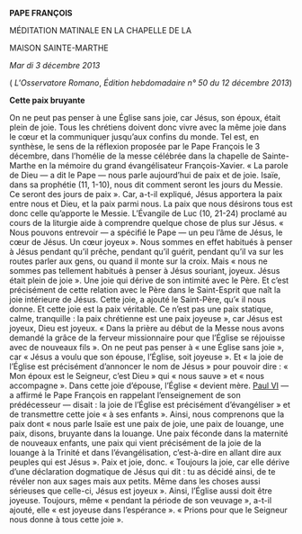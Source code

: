 **PAPE FRANÇOIS**

MÉDITATION MATINALE EN LA CHAPELLE DE LA

MAISON SAINTE-MARTHE

*Mar* *di 3 décembre 2013*

( *L'Osservatore Romano*, *Édition hebdomadaire n° 50 du 12 décembre 2013*)

**Cette paix bruyante**

On ne peut pas penser à une Église sans joie, car Jésus, son époux, était plein de joie. Tous les chrétiens doivent donc vivre avec la même joie dans le cœur et la communiquer jusqu’aux confins du monde. Tel est, en synthèse, le sens de la réflexion proposée par le Pape François le 3 décembre, dans l’homélie de la messe célébrée dans la chapelle de Sainte-Marthe en la mémoire du grand évangélisateur François-Xavier. « La parole de Dieu — a dit le Pape — nous parle aujourd’hui de paix et de joie. Isaïe, dans sa prophétie (11, 1-10), nous dit comment seront les jours du Messie. Ce seront des jours de paix ». Car, a-t-il expliqué, Jésus apportera la paix entre nous et Dieu, et la paix parmi nous. La paix que nous désirons tous est donc celle qu’apporte le Messie. L’Évangile de Luc (10, 21-24) proclamé au cours de la liturgie aide à comprendre quelque chose de plus sur Jésus. « Nous pouvons entrevoir — a spécifié le Pape — un peu l’âme de Jésus, le cœur de Jésus. Un cœur joyeux ». Nous sommes en effet habitués à penser à Jésus pendant qu’il prêche, pendant qu’il guérit, pendant qu’il va sur les routes parler aux gens, ou quand il monte sur la croix. Mais « nous ne sommes pas tellement habitués à penser à Jésus souriant, joyeux. Jésus était plein de joie ». Une joie qui dérive de son intimité avec le Père. Et c’est précisément de cette relation avec le Père dans le Saint-Esprit que naît la joie intérieure de Jésus. Cette joie, a ajouté le Saint-Père, qu’« il nous donne. Et cette joie est la paix véritable. Ce n’est pas une paix statique, calme, tranquille : la paix chrétienne est une paix joyeuse », car Jésus est joyeux, Dieu est joyeux. « Dans la prière au début de la Messe nous avons demandé la grâce de la ferveur missionnaire pour que l’Église se réjouisse avec de nouveaux fils ». On ne peut pas penser à « une Église sans joie », car « Jésus a voulu que son épouse, l’Église, soit joyeuse ». Et « la joie de l’Église est précisément d’annoncer le nom de Jésus » pour pouvoir dire : « Mon époux est le Seigneur, c’est Dieu » qui « nous sauve » et « nous accompagne ». Dans cette joie d’épouse, l’Église « devient mère. [Paul VI](http://www.vatican.va/holy_father/paul_vi/index_fr.htm) — a affirmé le Pape François en rappelant l’enseignement de son prédécesseur — disait : la joie de l’Église est précisément d’évangéliser » et de transmettre cette joie « à ses enfants ». Ainsi, nous comprenons que la paix dont « nous parle Isaïe est une paix de joie, une paix de louange, une paix, disons, bruyante dans la louange. Une paix féconde dans la maternité de nouveaux enfants, une paix qui vient précisément de la joie de la louange à la Trinité et dans l’évangélisation, c’est-à-dire en allant dire aux peuples qui est Jésus ». Paix et joie, donc. « Toujours la joie, car elle dérive d’une déclaration dogmatique de Jésus qui dit : tu as décidé ainsi, de te révéler non aux sages mais aux petits. Même dans les choses aussi sérieuses que celle-ci, Jésus est joyeux ». Ainsi, l’Église aussi doit être joyeuse. Toujours, même « pendant la période de son veuvage », a-t-il ajouté, elle « est joyeuse dans l’espérance ». « Prions pour que le Seigneur nous donne à tous cette joie ».